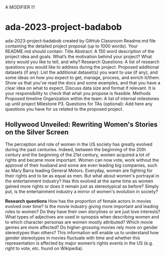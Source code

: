 A MODIFIER !!!
# ada-2023-project-badabob
ada-2023-project-badabob created by GitHub Classroom
Readme.md file containing the detailed project proposal (up to 1000 words). Your README.md should contain:
Title
Abstract: A 150 word description of the project idea and goals. What’s the motivation behind your project? What story would you like to tell, and why?
Research Questions: A list of research questions you would like to address during the project.
Proposed additional datasets (if any): List the additional dataset(s) you want to use (if any), and some ideas on how you expect to get, manage, process, and enrich it/them. Show us that you’ve read the docs and some examples, and that you have a clear idea on what to expect. Discuss data size and format if relevant. It is your responsibility to check that what you propose is feasible.
Methods
Proposed timeline
Organization within the team: A list of internal milestones up until project Milestone P3.
Questions for TAs (optional): Add here any questions you have for us related to the proposed project.

## Hollywood Unveiled: Rewriting Women's Stories on the Silver Screen

The perception and role of women in the US society has greatly evolved during the past centuries. Indeed, between the beginning of the 20th century and the beginning of the 21st century,
women acquired a lot of rights and became more important. Women can now vote, work without the approval of their husband and some are even leading big companies, such as Mary Barra leading General Motors. 
Everyday, women are fighting for their rights and to be as equal as men. But what about women's portrayal in the entertainment industry? Has this evolved at the same time as women gained more rights or does it remain just as stereotypical as before? 
Simply put, is the entertainment industry a mirror of women's evolution in society?

**Research questions**
How has the proportion of female actors in movies evolved over time? 
Is the movie industry giving more important and leading roles to women? Do they have their own storylines or are just love interests?
What types of adjectives are used in synopsis when describing women and to which character personas are women mostly attributed?
Which movie genres are more affected?
Do higher-grossing movies rely more on gender stereotypes than others?
This information will enable us to understand how gender stereotypes in movies fluctuate with time and whether this representation is affected by major women’s rights events in the US (e.g. right to vote, etc. found on Wikipedia). 
